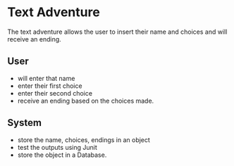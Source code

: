 # Text Adventure
The text adventure allows the user to insert their name and choices and will receive an ending.
## User 
- will enter that name
- enter their first choice
- enter their second choice
- receive an ending based on the choices made.
## System
- store the name, choices, endings in an object
- test the outputs using Junit
- store the object in a Database.
